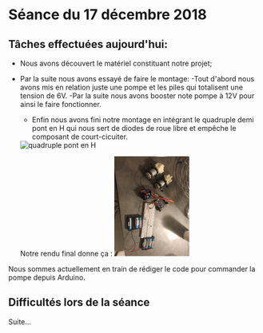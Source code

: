 # Séance du 17 décembre 2018
## Tâches effectuées aujourd'hui:
+ Nous avons découvert le matériel constituant notre projet;

+ Par la suite nous avons essayé de faire le montage:
  -Tout d'abord nous avons mis en relation juste une pompe et les piles qui totalisent une tension de 6V.
  -Par la suite nous avons booster note pompe à 12V pour ainsi le faire fonctionner.
  - Enfin nous avons fini notre montage en intégrant le quadruple demi pont en H qui nous sert de diodes de roue libre et empêche le composant de court-cicuiter.
  <img src="https://github.com/NalyJ/Fountain-Arduino/blob/master/Documents/Capture%20d'%C3%A9cran%202018-12-18%2015.05.55.png" alt="quadruple pont en H" height="200"/>
  
  Notre rendu final donne ça :
  <img src="https://github.com/NalyJ/Fountain-Arduino/blob/master/Documents/48420962_355937168317665_7066012042838147072_n.jpg" alt="montage" height="200"/>
  
 Nous sommes actuellement en train de rédiger le code pour commander la pompe depuis Arduino.
 
 ## Difficultés lors de la séance
 Suite...

